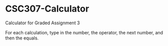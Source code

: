 # CSC307-Calculator
Calculator for Graded Assignment 3

For each calculation, type in the number, the operator, the next number, and then the equals.
